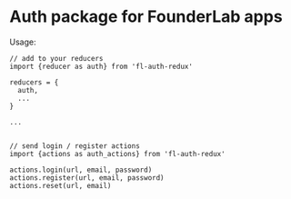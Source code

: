 # Auth package for FounderLab apps

Usage: 

    // add to your reducers    
    import {reducer as auth} from 'fl-auth-redux'

    reducers = {
      auth,
      ...
    }

    ...


    // send login / register actions
    import {actions as auth_actions} from 'fl-auth-redux'
    
    actions.login(url, email, password)
    actions.register(url, email, password)
    actions.reset(url, email)

